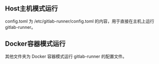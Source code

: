 ## Host主机模式运行

config.toml 为 /etc/gitlab-runner/config.toml 的内容，用于直接在主机上运行 gitlab-runner。

## Docker容器模式运行

其他文件夹为 Docker 容器模式运行 gitlab-runner 的配置文件。
